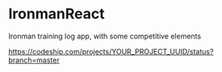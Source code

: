 # IronmanReact
Ironman training log app, with some competitive elements

https://codeship.com/projects/YOUR_PROJECT_UUID/status?branch=master
